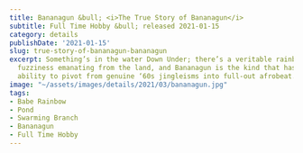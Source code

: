 ```yaml
---
title: Bananagun &bull; <i>The True Story of Bananagun</i>
subtitle: Full Time Hobby &bull; released 2021-01-15
category: details
publishDate: '2021-01-15'
slug: true-story-of-bananagun-bananagun
excerpt: Something’s in the water Down Under; there’s a veritable rainbow of guitar-forward
  fuzziness emanating from the land, and Bananagun is the kind that has a loose-limbed
  ability to pivot from genuine ‘60s jingleisms into full-out afrobeat.
image: "~/assets/images/details/2021/03/bananagun.jpg"
tags:
- Babe Rainbow
- Pond
- Swarming Branch
- Bananagun
- Full Time Hobby
---
```


